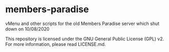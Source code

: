 # members-paradise
vMenu and other scripts for the old Members Paradise server which shut down on 10/08/2020

This repository is licensed under the GNU General Public License (GPL) v2. For more information, please read LICENSE.md.
